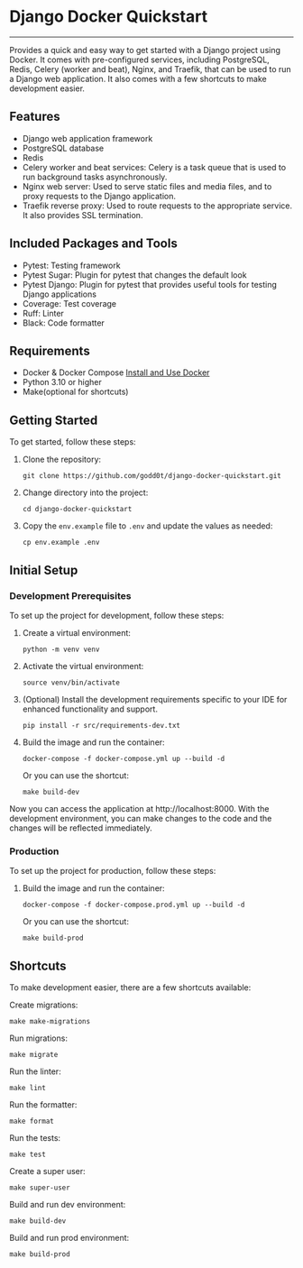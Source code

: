 # Django Docker Quickstart

---
Provides a quick and easy way to get started with a Django project using Docker.
It comes with pre-configured services,
including PostgreSQL, Redis, Celery (worker and beat),
Nginx, and Traefik, that can be used to run a Django web application.
It also comes with a few shortcuts to make development easier.


## Features

- Django web application framework
- PostgreSQL database
- Redis
- Celery worker and beat services: Celery is a task queue that is used to run background tasks asynchronously.
- Nginx web server: Used to serve static files and media files, and to proxy requests to the Django application.
- Traefik reverse proxy: Used to route requests to the appropriate service. It also provides SSL termination.

## Included Packages and Tools

- Pytest: Testing framework
- Pytest Sugar: Plugin for pytest that changes the default look
- Pytest Django: Plugin for pytest that provides useful tools for testing Django applications
- Coverage: Test coverage
- Ruff: Linter
- Black: Code formatter

## Requirements

- Docker & Docker Compose [Install and Use Docker](https://www.digitalocean.com/community/tutorials/how-to-install-and-use-docker-on-ubuntu-20-04)
- Python 3.10 or higher
- Make(optional for shortcuts)


## Getting Started

To get started, follow these steps:

1. Clone the repository:
    
    ```
    git clone https://github.com/godd0t/django-docker-quickstart.git
    ```

2. Change directory into the project:
    ```
    cd django-docker-quickstart
    ```
   
3. Copy the `env.example` file to `.env` and update the values as needed:
    ```
    cp env.example .env
    ```

## Initial Setup

### Development Prerequisites

To set up the project for development, follow these steps:

1. Create a virtual environment:
    ```
    python -m venv venv
    ```
   
2. Activate the virtual environment:
    ```
    source venv/bin/activate
    ```
   
3. (Optional) Install the development requirements specific to your IDE for enhanced functionality and support.
    ```
    pip install -r src/requirements-dev.txt
    ```
4. Build the image and run the container:
    ```
    docker-compose -f docker-compose.yml up --build -d
    ```
   Or you can use the shortcut:
    ```
    make build-dev
    ```
   
Now you can access the application at http://localhost:8000.
With the development environment, you can make changes to the code and the changes will be reflected immediately.


### Production

To set up the project for production, follow these steps:

1. Build the image and run the container:
    ```
    docker-compose -f docker-compose.prod.yml up --build -d
    ```
   Or you can use the shortcut:
    ```
    make build-prod
    ```


## Shortcuts

To make development easier, there are a few shortcuts available:

Create migrations:

```
make make-migrations
```

Run migrations:

```
make migrate
```

Run the linter:

```
make lint
```

Run the formatter:

```
make format
```

Run the tests:

```
make test
```

Create a super user:

```
make super-user
```

Build and run dev environment:

```
make build-dev
```

Build and run prod environment:

```
make build-prod
```
